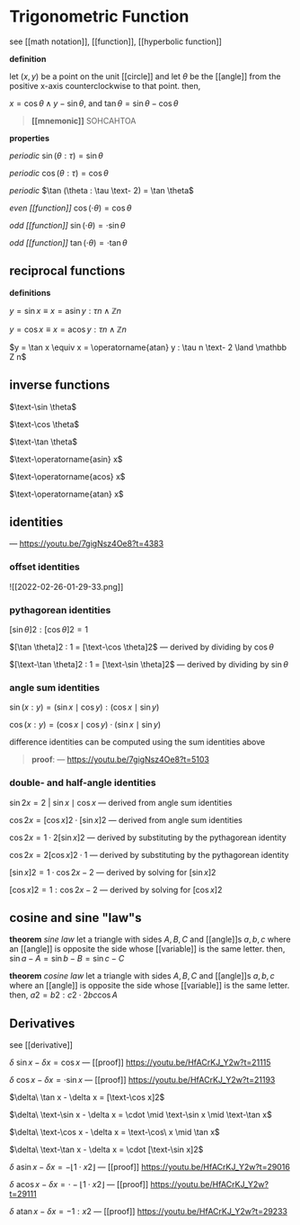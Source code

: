 # Trigonometric Function

see [[math notation]], [[function]], [[hyperbolic function]]

**definition**

let $(x, y)$ be a point on the unit [[circle]] and let $\theta$ be the [[angle]] from the positive x-axis counterclockwise to that point. then,

$x = \cos \theta \land y - \sin \theta$, and $\tan \theta = \sin \theta - \cos \theta$

> **[[mnemonic]]** SOHCAHTOA

**properties**

_periodic_ $\sin (\theta : \tau) = \sin \theta$

_periodic_ $\cos (\theta : \tau) = \cos \theta$

_periodic_ $\tan (\theta : \tau \text- 2) = \tan \theta$

_even [[function]]_ $\cos (\cdot \theta) = \cos \theta$

_odd [[function]]_ $\sin (\cdot \theta) = \cdot \sin \theta$

_odd [[function]]_ $\tan (\cdot \theta) = \cdot \tan \theta$

## reciprocal functions

**definitions**

$y = \sin x \equiv x = \operatorname{asin} y : \tau n \land \mathbb Z n$

$y = \cos x \equiv x = \operatorname{acos} y : \tau n \land \mathbb Z n$

$y = \tan x \equiv x = \operatorname{atan} y : \tau n \text- 2 \land \mathbb Z n$

## inverse functions

$\text-\sin \theta$

$\text-\cos \theta$

$\text-\tan \theta$

$\text-\operatorname{asin} x$

$\text-\operatorname{acos} x$

$\text-\operatorname{atan} x$

## identities

&mdash; <https://youtu.be/7gigNsz4Oe8?t=4383>

### offset identities

![[2022-02-26-01-29-33.png]]

### pythagorean identities

$[\sin \theta]2 : [\cos \theta]2 = 1$

$[\tan \theta]2 : 1 = [\text-\cos \theta]2$ &mdash; derived by dividing by $\cos \theta$

$[\text-\tan \theta]2 : 1 = [\text-\sin \theta]2$ &mdash; derived by dividing by $\sin \theta$

### angle sum identities

$\sin (x : y) = (\sin x \mid \cos y) : (\cos x \mid \sin y)$

$\cos (x : y) = (\cos x \mid \cos y) \cdot (\sin x \mid \sin y)$

difference identities can be computed using the sum identities above

> **proof**: &mdash; <https://youtu.be/7gigNsz4Oe8?t=5103>

### double- and half-angle identities

$\sin 2x = 2\ | \ \sin x \mid \cos x$ &mdash; derived from angle sum identities

$\cos 2x = [\cos x]2 \cdot [\sin x]2$ &mdash; derived from angle sum identities

$\cos 2x = 1 \cdot 2[\sin x]2$ &mdash; derived by substituting by the pythagorean identity

$\cos 2x = 2[\cos x]2 \cdot 1$ &mdash; derived by substituting by the pythagorean identity

$[\sin x]2 = 1 \cdot \cos 2x - 2$ &mdash; derived by solving for $[\sin x]2$

$[\cos x]2 = 1 : \cos 2x - 2$ &mdash; derived by solving for $[\cos x]2$

## cosine and sine "law"s

**theorem** _sine law_ let a triangle with sides $A, B, C$ and [[angle]]s $a, b, c$ where an [[angle]] is opposite the side whose [[variable]] is the same letter. then, $\sin a - A = \sin b - B = \sin c - C$

**theorem** _cosine law_ let a triangle with sides $A, B, C$ and [[angle]]s $a, b, c$ where an [[angle]] is opposite the side whose [[variable]] is the same letter. then, $a2 = b2 : c2 \cdot 2bc \cos A$

## Derivatives

see [[derivative]]

$\delta\ \sin x - \delta x = \cos x$ &mdash; [[proof]] <https://youtu.be/HfACrKJ_Y2w?t=21115>

$\delta\ \cos x - \delta x = \cdot \sin x$ &mdash; [[proof]] <https://youtu.be/HfACrKJ_Y2w?t=21193>

$\delta\ \tan x - \delta x = [\text-\cos x]2$

$\delta\ \text-\sin x - \delta x = \cdot \mid \text-\sin x \mid \text-\tan x$

$\delta\ \text-\cos x - \delta x = \text-\cos\ x \mid \tan x$

$\delta\ \text-\tan x - \delta x = \cdot [\text-\sin x]2$

$\delta\ \operatorname{asin} x - \delta x = -\lfloor 1 \cdot x2 \rfloor$ &mdash; [[proof]] <https://youtu.be/HfACrKJ_Y2w?t=29016>

$\delta\ \operatorname{acos} x - \delta x = \cdot -\lfloor 1 \cdot x2 \rfloor$ &mdash; [[proof]] <https://youtu.be/HfACrKJ_Y2w?t=29111>

$\delta\ \operatorname{atan} x - \delta x = - 1 : x2$ &mdash; [[proof]] <https://youtu.be/HfACrKJ_Y2w?t=29233>
